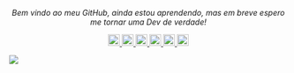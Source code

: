 <p align="center">
  <i>Bem vindo ao meu GitHub, ainda estou aprendendo, mas em breve espero me tornar uma Dev de verdade!
    
<p align="center">
  <a href= "https://github.com/Milafreire/">
    <img width="21px" alt="GitHub" src="https://image.flaticon.com/icons/png/512/37/37819.png"/>
  </a>
    <a href= "https://www.linkedin.com/in/camilabsfreire/">
    <img width="21px" alt="LinkedIn" src="https://image.flaticon.com/icons/png/512/1384/1384046.png"/>
  </a>
  <a href= "https://twitter.com/camissfreire">
    <img width="21px" alt="Twitter" src="https://image.flaticon.com/icons/png/512/733/733635.png"/>
  </a>
     <a href="https://www.twitch.tv/camilabsf">
    <img width="21px" alt="Twitch TV" src="https://image.flaticon.com/icons/png/512/2111/2111727.png"/>
  </a>
  <a href="mailto:camilabsfreire@gmail.com">
    <img width="21px" alt="E-mail" src="https://image.flaticon.com/icons/png/512/683/683155.png"/>
  </a>
  <a href="https://discord.gg/VK4k3Br">
  <img width="21px" alt="Discord" src="https://image.flaticon.com/icons/png/512/2111/2111363.png" />
</a> 
</p>
    <a href="https://github.com/MilaFreire/github-readme-stats">
  <img align="center" src="https://github-readme-stats.MilaFreire1.vercel.app/api?username=MilaFreire&show_icons=true&include_all_commits=true&theme=material-palenight"/>
</a>

